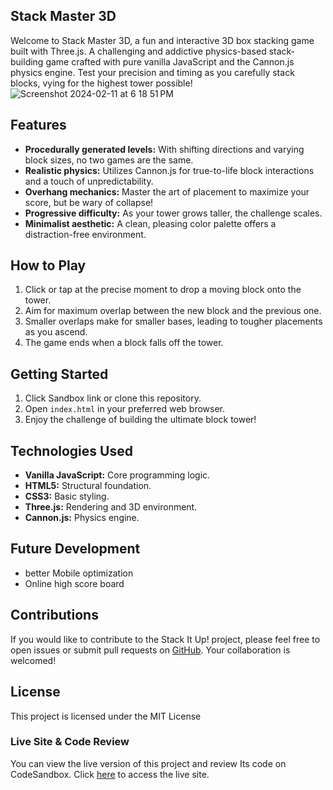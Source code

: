 ##  Stack Master 3D

Welcome to Stack Master 3D, a fun and interactive 3D box stacking game built with Three.js.
A challenging and addictive physics-based stack-building game crafted with pure vanilla JavaScript and the Cannon.js physics engine. Test your precision and timing as you carefully stack blocks, vying for the highest tower possible!
![Screenshot 2024-02-11 at 6 18 51 PM](https://github.com/IbkEhinmowo/StackGame/assets/142057631/a51898cb-a185-4e00-ac38-7483d1585587)


## Features

- **Procedurally generated levels:** With shifting directions and varying block sizes, no two games are the same.
- **Realistic physics:** Utilizes Cannon.js for true-to-life block interactions and a touch of unpredictability.
- **Overhang mechanics:** Master the art of placement to maximize your score, but be wary of collapse!
- **Progressive difficulty:** As your tower grows taller, the challenge scales.
- **Minimalist aesthetic:** A clean, pleasing color palette offers a distraction-free environment.

## How to Play

1. Click or tap at the precise moment to drop a moving block onto the tower.
2. Aim for maximum overlap between the new block and the previous one.
3. Smaller overlaps make for smaller bases, leading to tougher placements as you ascend.
4. The game ends when a block falls off the tower.

## Getting Started

1. Click Sandbox link or clone this repository.
2. Open `index.html` in your preferred web browser.
3. Enjoy the challenge of building the ultimate block tower!

## Technologies Used

- **Vanilla JavaScript:** Core programming logic.
- **HTML5:** Structural foundation.
- **CSS3:** Basic styling.
- **Three.js:** Rendering and 3D environment.
- **Cannon.js:** Physics engine.

## Future Development

- better Mobile optimization
- Online high score board

## Contributions

If you would like to contribute to the Stack It Up! project, please feel free to open issues or submit pull requests on [GitHub](https://github.com/your-username/stack-it-up). Your collaboration is welcomed!

## License

This project is licensed under the MIT License 

### Live Site & Code Review

You can view the live version of this project and review Its code on CodeSandbox. Click [here](<https://codesandbox.io/p/github/IbkEhinmowo/StackGame>) to access the live site.






